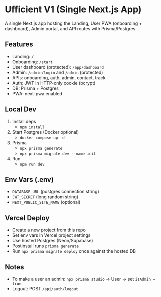 # Ufficient V1 (Single Next.js App)

A single Next.js app hosting the Landing, User PWA (onboarding + dashboard), Admin portal, and API routes with Prisma/Postgres.

## Features
- Landing: `/`
- Onboarding: `/start`
- User dashboard (protected): `/app/dashboard`
- Admin: `/admin/login` and `/admin` (protected)
- APIs: onboarding, auth, admin, contact, track
- Auth: JWT in HTTP-only cookie (bcrypt)
- DB: Prisma + Postgres
- PWA: next-pwa enabled

## Local Dev
1. Install deps
   - `npm install`
2. Start Postgres (Docker optional)
   - `docker-compose up -d`
3. Prisma
   - `npx prisma generate`
   - `npx prisma migrate dev --name init`
4. Run
   - `npm run dev`

## Env Vars (.env)
- `DATABASE_URL` (postgres connection string)
- `JWT_SECRET` (long random string)
- `NEXT_PUBLIC_SITE_NAME` (optional)

## Vercel Deploy
- Create a new project from this repo
- Set env vars in Vercel project settings
- Use hosted Postgres (Neon/Supabase)
- Postinstall runs `prisma generate`
- Run `npx prisma migrate deploy` once against the hosted DB

## Notes
- To make a user an admin: `npx prisma studio` → User → set `isAdmin = true`
- Logout: POST `/api/auth/logout`
